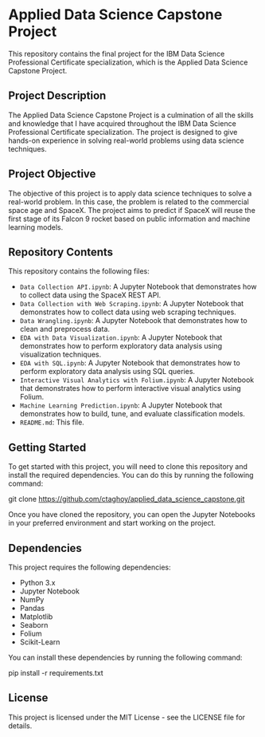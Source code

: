 # Applied Data Science Capstone Project

This repository contains the final project for the IBM Data Science Professional Certificate specialization, which is the Applied Data Science Capstone Project.

## Project Description

The Applied Data Science Capstone Project is a culmination of all the skills and knowledge that I have acquired throughout the IBM Data Science Professional Certificate specialization. The project is designed to give hands-on experience in solving real-world problems using data science techniques.

## Project Objective

The objective of this project is to apply data science techniques to solve a real-world problem. In this case, the problem is related to the commercial space age and SpaceX. The project aims to predict if SpaceX will reuse the first stage of its Falcon 9 rocket based on public information and machine learning models.

## Repository Contents

This repository contains the following files:

- `Data Collection API.ipynb`: A Jupyter Notebook that demonstrates how to collect data using the SpaceX REST API.
- `Data Collection with Web Scraping.ipynb`: A Jupyter Notebook that demonstrates how to collect data using web scraping techniques.
- `Data Wrangling.ipynb`: A Jupyter Notebook that demonstrates how to clean and preprocess data.
- `EDA with Data Visualization.ipynb`: A Jupyter Notebook that demonstrates how to perform exploratory data analysis using visualization techniques.
- `EDA with SQL.ipynb`: A Jupyter Notebook that demonstrates how to perform exploratory data analysis using SQL queries.
- `Interactive Visual Analytics with Folium.ipynb`: A Jupyter Notebook that demonstrates how to perform interactive visual analytics using Folium.
- `Machine Learning Prediction.ipynb`: A Jupyter Notebook that demonstrates how to build, tune, and evaluate classification models.
- `README.md`: This file.

## Getting Started

To get started with this project, you will need to clone this repository and install the required dependencies. You can do this by running the following command:

git clone https://github.com/ctaghoy/applied_data_science_capstone.git

Once you have cloned the repository, you can open the Jupyter Notebooks in your preferred environment and start working on the project.

## Dependencies

This project requires the following dependencies:

- Python 3.x
- Jupyter Notebook
- NumPy
- Pandas
- Matplotlib
- Seaborn
- Folium
- Scikit-Learn

You can install these dependencies by running the following command:

pip install -r requirements.txt

## License

This project is licensed under the MIT License - see the LICENSE file for details.

